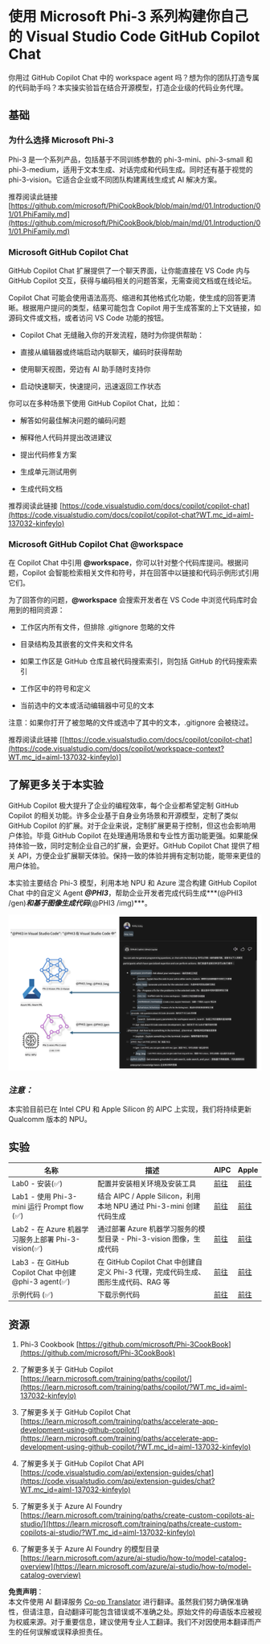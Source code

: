 <!--
CO_OP_TRANSLATOR_METADATA:
{
  "original_hash": "00b7a699de8ac405fa821f4c0f7fc0ab",
  "translation_date": "2025-05-07T13:48:17+00:00",
  "source_file": "md/02.Application/02.Code/Phi3/VSCodeExt/README.md",
  "language_code": "zh"
}
-->
# **使用 Microsoft Phi-3 系列构建你自己的 Visual Studio Code GitHub Copilot Chat**

你用过 GitHub Copilot Chat 中的 workspace agent 吗？想为你的团队打造专属的代码助手吗？本实操实验旨在结合开源模型，打造企业级的代码业务代理。

## **基础**

### **为什么选择 Microsoft Phi-3**

Phi-3 是一个系列产品，包括基于不同训练参数的 phi-3-mini、phi-3-small 和 phi-3-medium，适用于文本生成、对话完成和代码生成。同时还有基于视觉的 phi-3-vision。它适合企业或不同团队构建离线生成式 AI 解决方案。

推荐阅读此链接 [https://github.com/microsoft/PhiCookBook/blob/main/md/01.Introduction/01/01.PhiFamily.md](https://github.com/microsoft/PhiCookBook/blob/main/md/01.Introduction/01/01.PhiFamily.md)

### **Microsoft GitHub Copilot Chat**

GitHub Copilot Chat 扩展提供了一个聊天界面，让你能直接在 VS Code 内与 GitHub Copilot 交互，获得与编码相关的问题答案，无需查阅文档或在线论坛。

Copilot Chat 可能会使用语法高亮、缩进和其他格式化功能，使生成的回答更清晰。根据用户提问的类型，结果可能包含 Copilot 用于生成答案的上下文链接，如源码文件或文档，或者访问 VS Code 功能的按钮。

- Copilot Chat 无缝融入你的开发流程，随时为你提供帮助：

- 直接从编辑器或终端启动内联聊天，编码时获得帮助

- 使用聊天视图，旁边有 AI 助手随时支持你

- 启动快速聊天，快速提问，迅速返回工作状态

你可以在多种场景下使用 GitHub Copilot Chat，比如：

- 解答如何最佳解决问题的编码问题

- 解释他人代码并提出改进建议

- 提出代码修复方案

- 生成单元测试用例

- 生成代码文档

推荐阅读此链接 [https://code.visualstudio.com/docs/copilot/copilot-chat](https://code.visualstudio.com/docs/copilot/copilot-chat?WT.mc_id=aiml-137032-kinfeylo)

### **Microsoft GitHub Copilot Chat @workspace**

在 Copilot Chat 中引用 **@workspace**，你可以针对整个代码库提问。根据问题，Copilot 会智能检索相关文件和符号，并在回答中以链接和代码示例形式引用它们。

为了回答你的问题，**@workspace** 会搜索开发者在 VS Code 中浏览代码库时会用到的相同资源：

- 工作区内所有文件，但排除 .gitignore 忽略的文件

- 目录结构及其嵌套的文件夹和文件名

- 如果工作区是 GitHub 仓库且被代码搜索索引，则包括 GitHub 的代码搜索索引

- 工作区中的符号和定义

- 当前选中的文本或活动编辑器中可见的文本

注意：如果你打开了被忽略的文件或选中了其中的文本，.gitignore 会被绕过。

推荐阅读此链接 [[https://code.visualstudio.com/docs/copilot/copilot-chat](https://code.visualstudio.com/docs/copilot/workspace-context?WT.mc_id=aiml-137032-kinfeylo)]

## **了解更多关于本实验**

GitHub Copilot 极大提升了企业的编程效率，每个企业都希望定制 GitHub Copilot 的相关功能。许多企业基于自身业务场景和开源模型，定制了类似 GitHub Copilot 的扩展。对于企业来说，定制扩展更易于控制，但这也会影响用户体验。毕竟 GitHub Copilot 在处理通用场景和专业性方面功能更强。如果能保持体验一致，同时定制企业自己的扩展，会更好。GitHub Copilot Chat 提供了相关 API，方便企业扩展聊天体验。保持一致的体验并拥有定制功能，能带来更佳的用户体验。

本实验主要结合 Phi-3 模型，利用本地 NPU 和 Azure 混合构建 GitHub Copilot Chat 中的自定义 Agent ***@PHI3***，帮助企业开发者完成代码生成***(@PHI3 /gen)***和基于图像生成代码***(@PHI3 /img)***。

![PHI3](../../../../../../../translated_images/cover.1017ebc9a7c46d095fe0b942687287803c03933d2d1d439d14e10fa1442a864d.zh.png)

### ***注意：***

本实验目前已在 Intel CPU 和 Apple Silicon 的 AIPC 上实现，我们将持续更新 Qualcomm 版本的 NPU。

## **实验**

| 名称 | 描述 | AIPC | Apple |
| ------------ | ----------- | -------- |-------- |
| Lab0 - 安装(✅) | 配置并安装相关环境及安装工具 | [前往](./HOL/AIPC/01.Installations.md) |[前往](./HOL/Apple/01.Installations.md) |
| Lab1 - 使用 Phi-3-mini 运行 Prompt flow (✅) | 结合 AIPC / Apple Silicon，利用本地 NPU 通过 Phi-3-mini 创建代码生成 | [前往](./HOL/AIPC/02.PromptflowWithNPU.md) |  [前往](./HOL/Apple/02.PromptflowWithMLX.md) |
| Lab2 - 在 Azure 机器学习服务上部署 Phi-3-vision(✅) | 通过部署 Azure 机器学习服务的模型目录 - Phi-3-vision 图像，生成代码 | [前往](./HOL/AIPC/03.DeployPhi3VisionOnAzure.md) |[前往](./HOL/Apple/03.DeployPhi3VisionOnAzure.md) |
| Lab3 - 在 GitHub Copilot Chat 中创建 @phi-3 agent(✅)  | 在 GitHub Copilot Chat 中创建自定义 Phi-3 代理，完成代码生成、图形生成代码、RAG 等 | [前往](./HOL/AIPC/04.CreatePhi3AgentInVSCode.md) | [前往](./HOL/Apple/04.CreatePhi3AgentInVSCode.md) |
| 示例代码 (✅)  | 下载示例代码 | [前往](../../../../../../../code/07.Lab/01/AIPC) | [前往](../../../../../../../code/07.Lab/01/Apple) |

## **资源**

1. Phi-3 Cookbook [https://github.com/microsoft/Phi-3CookBook](https://github.com/microsoft/Phi-3CookBook)

2. 了解更多关于 GitHub Copilot [https://learn.microsoft.com/training/paths/copilot/](https://learn.microsoft.com/training/paths/copilot/?WT.mc_id=aiml-137032-kinfeylo)

3. 了解更多关于 GitHub Copilot Chat [https://learn.microsoft.com/training/paths/accelerate-app-development-using-github-copilot/](https://learn.microsoft.com/training/paths/accelerate-app-development-using-github-copilot/?WT.mc_id=aiml-137032-kinfeylo)

4. 了解更多关于 GitHub Copilot Chat API [https://code.visualstudio.com/api/extension-guides/chat](https://code.visualstudio.com/api/extension-guides/chat?WT.mc_id=aiml-137032-kinfeylo)

5. 了解更多关于 Azure AI Foundry [https://learn.microsoft.com/training/paths/create-custom-copilots-ai-studio/](https://learn.microsoft.com/training/paths/create-custom-copilots-ai-studio/?WT.mc_id=aiml-137032-kinfeylo)

6. 了解更多关于 Azure AI Foundry 的模型目录 [https://learn.microsoft.com/azure/ai-studio/how-to/model-catalog-overview](https://learn.microsoft.com/azure/ai-studio/how-to/model-catalog-overview)

**免责声明**：  
本文件使用 AI 翻译服务 [Co-op Translator](https://github.com/Azure/co-op-translator) 进行翻译。虽然我们努力确保准确性，但请注意，自动翻译可能包含错误或不准确之处。原始文件的母语版本应被视为权威来源。对于重要信息，建议使用专业人工翻译。我们不对因使用本翻译而产生的任何误解或误释承担责任。
